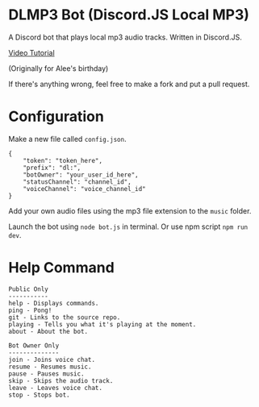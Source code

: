 # DLMP3 Bot (Discord.JS Local MP3)
A Discord bot that plays local mp3 audio tracks. Written in Discord.JS.

[Video Tutorial](https://www.youtube.com/watch?v=7X3FAhYW31I)

(Originally for Alee's birthday)

If there's anything wrong, feel free to make a fork and put a pull request.

# Configuration
Make a new file called `config.json`.
```
{
    "token": "token_here",
    "prefix": "dl:",
    "botOwner": "your_user_id_here",
    "statusChannel": "channel_id",
    "voiceChannel": "voice_channel_id"
}
```

Add your own audio files using the mp3 file extension to the `music` folder.

Launch the bot using `node bot.js` in terminal. Or use npm script `npm run dev`.

# Help Command
```
Public Only
-----------
help - Displays commands.
ping - Pong!
git - Links to the source repo.
playing - Tells you what it's playing at the moment.
about - About the bot.

Bot Owner Only
--------------
join - Joins voice chat.
resume - Resumes music.
pause - Pauses music.
skip - Skips the audio track.
leave - Leaves voice chat.
stop - Stops bot.
```
